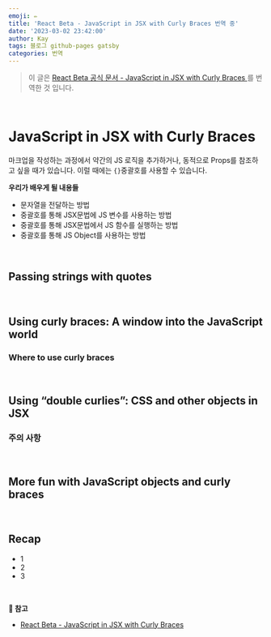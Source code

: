 ```yaml
---
emoji: ✏️
title: 'React Beta - JavaScript in JSX with Curly Braces 번역 중'
date: '2023-03-02 23:42:00'
author: Kay
tags: 블로그 github-pages gatsby
categories: 번역
---
```


> 이 글은 [React Beta 공식 문서 - JavaScript in JSX with Curly Braces
](https://beta.reactjs.org/learn/javascript-in-jsx-with-curly-braces)를 번역한 것 입니다.

<br>

# JavaScript in JSX with Curly Braces
마크업을 작성하는 과정에서 약간의 JS 로직을 추가하거나, 동적으로 Props를 참조하고 싶을 때가 있습니다.
이럴 때에는 `{}`중괄호를 사용할 수 있습니다.

<b>우리가 배우게 될 내용들</b>
- 문자열을 전달하는 방법
- 중괄호를 통해 JSX문법에 JS 변수를 사용하는 방법 
- 중괄호를 통해 JSX문법에서 JS 함수를 실행하는 방법
- 중괄호를 통해 JS Object를 사용하는 방법

<br>

## Passing strings with quotes

<br/>

## Using curly braces: A window into the JavaScript world

### Where to use curly braces

<br/>

## Using “double curlies”: CSS and other objects in JSX

### 주의 사항

<br/>

## More fun with JavaScript objects and curly braces

<br/>

## Recap
- 1
- 2
- 3

<br/>

<b>📕 참고</b>
- [React Beta - JavaScript in JSX with Curly Braces
  ](https://beta.reactjs.org/learn/javascript-in-jsx-with-curly-braces)

```toc
```
